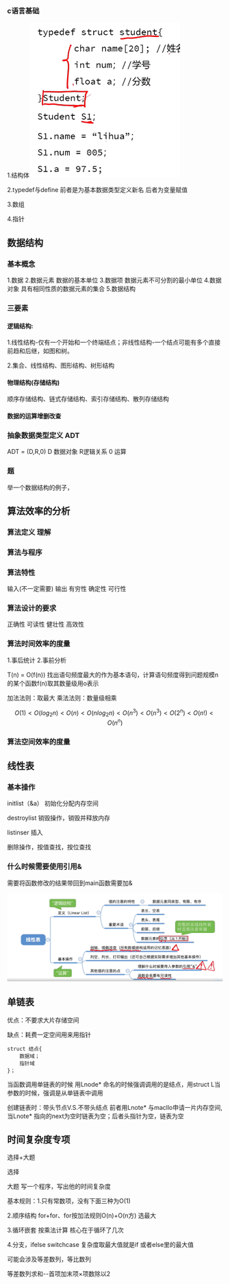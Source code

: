 ### c语言基础

1.结构体![1](../assets/数据结构/1.png)

2.typedef与define  前者是为基本数据类型定义新名 后者为变量赋值

3.数组

4.指针

## 数据结构

### 基本概念

1.数据 2.数据元素 数据的基本单位 3.数据项 数据元素不可分割的最小单位 4.数据对象 具有相同性质的数据元素的集合 5.数据结构

### 三要素

#### 逻辑结构:

1.线性结构-仅有一个开始和一个终端结点；非线性结构-一个结点可能有多个直接前趋和后继，如图和树。

2.集合、线性结构、图形结构、树形结构

#### 物理结构(存储结构)

顺序存储结构、链式存储结构、索引存储结构、散列存储结构

####  数据的运算增删改查

### 抽象数据类型定义 ADT

ADT = (D,R,0) D 数据对象 R逻辑关系 0 运算

### 题

举一个数据结构的例子，

## 算法效率的分析

### 算法定义 理解

### 算法与程序

### 算法特性

输入(不一定需要) 输出 有穷性 确定性 可行性

### 算法设计的要求

正确性 可读性 健壮性 高效性

### 算法时间效率的度量

1.事后统计 2.事前分析 

T(n) = O(f(n))  找出语句频度最大的作为基本语句，计算语句频度得到问题规模n 的某个函数f(n)取其数量级用o表示

加法法则：取最大 乘法法则：数量级相乘


$$
O(1)<O(log_2n)<O(n)<O(nlog_2n)<O(n^3)<O(n^3)<O(2^n)<O(n!)<O(n^n)
$$




### 算法空间效率的度量

## 线性表

### 基本操作

initlist（&a） 初始化分配内存空间

destroylist 销毁操作，销毁并释放内存

listinser 插入

删除操作，按值查找，按位查找

### 什么时候需要使用引用&

需要将函数修改的结果带回到main函数需要加&

![线性表](../assets/数据结构/线性表.png)

## 单链表

优点：不要求大片存储空间

缺点：耗费一定空间用来用指针

```
struct 结点{
	数据域；
	指针域
}；
```

当函数调用单链表的时候 用Lnode* 命名的时候强调调用的是结点，用struct L当参数的时候，强调是从单链表中调用

创建链表时：带头节点V.S.不带头结点  前者用Lnote* 与macllo申请一片内存空间,当Lnote* 指向的next为空时链表为空；后者头指针为空，链表为空

























## 时间复杂度专项

选择+大题

选择

大题 写一个程序，写出他的时间复杂度

基本规则：1.只有常数项，没有下面三种为O(1)

2.顺序结构 for+for、for按加法规则O(n)+O(n方) 选最大

3.循环嵌套 按乘法计算   核心在于循环了几次 

4.分支，ifelse switchcase 复杂度取最大值就是if 或者else里的最大值

可能会涉及等差数列，等比数列

等差数列求和--首项加末项×项数除以2